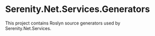 # Serenity.Net.Services.Generators

This project contains Roslyn source generators used by Serenity.Net.Services.
